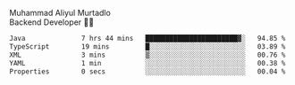 Muhammad Aliyul Murtadlo
<br>
Backend Developer 👨‍💻
<br>
<!--START_SECTION:waka-->

```txt
Java              7 hrs 44 mins   ███████████████████████▓░   94.85 %
TypeScript        19 mins         █░░░░░░░░░░░░░░░░░░░░░░░░   03.89 %
XML               3 mins          ▒░░░░░░░░░░░░░░░░░░░░░░░░   00.76 %
YAML              1 min           ░░░░░░░░░░░░░░░░░░░░░░░░░   00.38 %
Properties        0 secs          ░░░░░░░░░░░░░░░░░░░░░░░░░   00.04 %
```

<!--END_SECTION:waka-->
